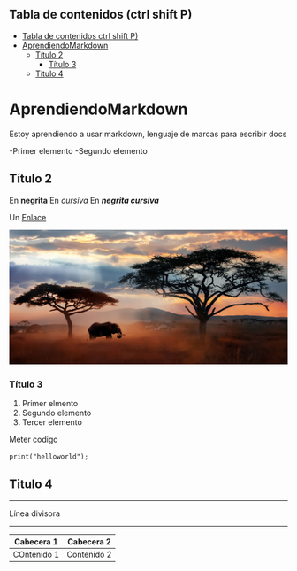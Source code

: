 
 ## Tabla de contenidos (ctrl shift P)
 - [Tabla de contenidos ctrl shift P)](#tabla-de-contenidos-ctrl-shift-p)
- [AprendiendoMarkdown](#aprendiendomarkdown)
  - [Título 2](#título-2)
    - [Título 3](#título-3)
  - [Titulo 4](#titulo-4)

# AprendiendoMarkdown
Estoy aprendiendo a usar markdown, lenguaje de marcas para escribir docs




-Primer elemento
-Segundo elemento




## Título 2

En **negrita**
En *cursiva*
En ***negrita cursiva***

Un [Enlace](http://marca.es)

![Foto de paisaje](img/imagen.jpg)

### Título 3
1. Primer elmento
2. Segundo elemento
3. Tercer elemento

Meter codigo 
``` 
print("helloworld");

```
<!-- Comentario-->
## Titulo 4

--- 

Línea divisora

---

| Cabecera 1 | Cabecera 2
| --- | ---|
| COntenido 1 | Contenido 2|